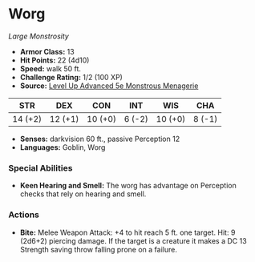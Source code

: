 # Worg

*Large* *Monstrosity*

- **Armor Class:** 13
- **Hit Points:** 22 (4d10)
- **Speed:** walk 50 ft.
- **Challenge Rating:** 1/2 (100 XP)
- **Source:** [Level Up Advanced 5e Monstrous Menagerie](https://www.levelup5e.com)

| STR | DEX | CON | INT | WIS | CHA |
| --- | --- | --- | --- | --- | --- |
| 14 (+2) | 12 (+1) | 10 (+0) | 6 (-2) | 10 (+0) | 8 (-1) |

- **Senses:** darkvision 60 ft., passive Perception 12
- **Languages:** Goblin, Worg
### Special Abilities
- **Keen Hearing and Smell:** The worg has advantage on Perception checks that rely on hearing and smell.
### Actions
- **Bite:** Melee Weapon Attack: +4 to hit  reach 5 ft.  one target. Hit: 9 (2d6+2) piercing damage. If the target is a creature  it makes a DC 13 Strength saving throw  falling prone on a failure.
